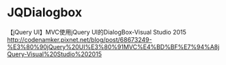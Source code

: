 # JQDialogbox
【jQuery UI】MVC使用jQuery UI的DialogBox-Visual Studio 2015
http://codenamker.pixnet.net/blog/post/68673249-%E3%80%90jQuery%20UI%E3%80%91MVC%E4%BD%BF%E7%94%A8jQuery-Visual%20Studio%202015
